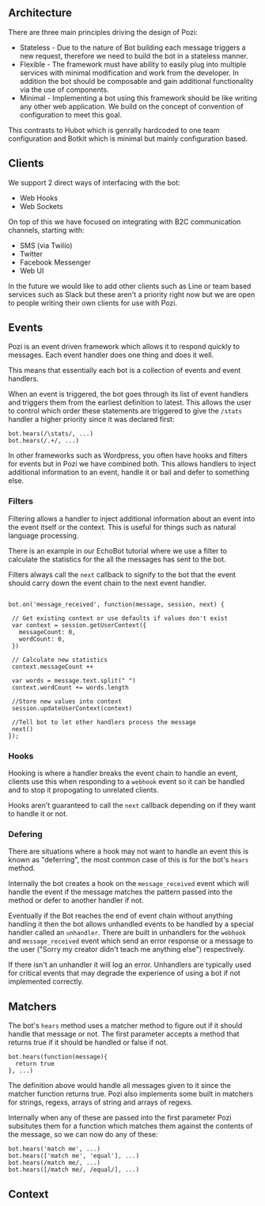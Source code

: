 ## Architecture

There are three main principles driving the design of Pozi:

- Stateless - Due to the nature of Bot building each message triggers a new request, therefore we need to build the bot in a stateless manner.
- Flexible - The framework must have ability to easily plug into multiple services with minimal modification and work from the developer. In addition the bot should be composable and gain additional functionality via the use of components.
- Minimal - Implementing a bot using this framework should be like writing any other web application. We build on the concept of convention of configuration to meet this goal.

This contrasts to Hubot which is genrally hardcoded to one team configuration and
Botkit which is minimal but mainly configuration based.

## Clients

We support 2 direct ways of interfacing with the bot:

- Web Hooks
- Web Sockets

On top of this we have focused on integrating with B2C communication channels, starting with:

- SMS (via Twilio)
- Twitter
- Facebook Messenger
- Web UI

In the future we would like to add other clients such as Line or team based services such as Slack but these aren't a priority right now but we are open to people writing their own clients for use with Pozi.

## Events

Pozi is an event driven framework which allows it to respond quickly to messages. Each event handler does one thing and does it well.

This means that essentially each bot is a collection of events and event handlers.

When an event is triggered, the bot goes through its list of event handlers and triggers them from the earliest definition to latest. This allows the user to control which order these statements are triggered to give the `/stats` handler a higher priority since it was declared first:

```
bot.hears(/\stats/, ...)
bot.hears(/.+/, ...)
```

In other frameworks such as Wordpress, you often have hooks and filters for events but in Pozi we have combined both. This allows handlers to inject additional information to an event, handle it or bail and defer to something else.

### Filters

Filtering allows a handler to inject additional information about an event into the
event itself or the context. This is useful for things such as natural language processing.

There is an example in our EchoBot tutorial where we use a filter to calculate the statistics
for the all the messages has sent to the bot.

Filters always call the `next` callback to signify to the bot that the event should carry down
the event chain to the next event handler.

```

bot.on('message_received', function(message, session, next) {

 // Get existing context or use defaults if values don't exist
 var context = session.getUserContext({
   messageCount: 0,
   wordCount: 0,
 })

 // Calculate new statistics
 context.messageCount ++

 var words = message.text.split(" ")
 context.wordCount += words.length

 //Store new values into context
 session.updateUserContext(context)

 //Tell bot to let other handlers process the message
 next()
});
```

### Hooks

Hooking is where a handler breaks the event chain to handle an event, clients use this when responding to a `webhook` event so it can be handled and to stop it propogating to unrelated clients.

Hooks aren't guaranteed to call the `next` callback depending on if they want to handle it or not.

### Defering

There are situations where a hook may not want to handle an event this is known as "deferring", the most
common case of this is for the bot's `hears` method.

Internally the bot creates a hook on the `message_received` event which will handle the event
if the message matches the pattern passed into the method or defer to another handler if not.

Eventually if the Bot reaches the end of event chain without anything handling it then the bot allows
unhandled events to be handled by a special handler called an `unhandler`.
There are built in unhandlers for the `webhook` and `message_received` event which send an error response or a message to the user ("Sorry my creator didn't teach me anything else") respectively.

If there isn't an unhandler it will log an error. Unhandlers are typically used for critical events
that may degrade the experience of using a bot if not implemented correctly.

## Matchers

The bot's `hears` method uses a matcher method to figure out if it should handle that message or not. The first parameter accepts a method that returns true if it should be handled or false if not.

```
bot.hears(function(message){
  return true
}, ...)
```

The definition above would handle all messages given to it since the matcher function returns true. Pozi
also implements some built in matchers for strings, regexs, arrays of string and arrays of regexs.

Internally when any of these are passed into the first parameter Pozi subsitutes them for a function
which matches them against the contents of the message, so we can now do any of these:

```
bot.hears('match me', ...)
bot.hears(['match me', 'equal'], ...)
bot.hears(/match me/, ...)
bot.hears([/match me/, /equal/], ...)
```

## Context
